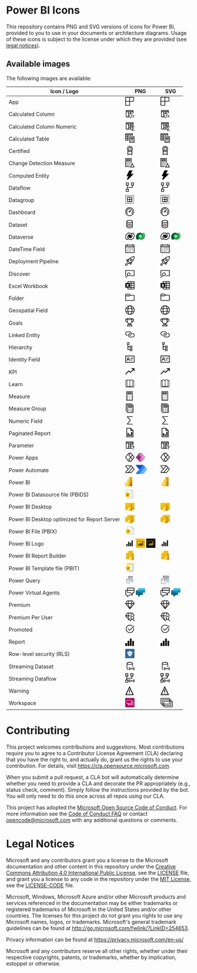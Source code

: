 # Power BI Icons

This repository contains PNG and SVG versions of icons for Power BI, provided to you to use in your documents or architecture diagrams.
Usage of these icons is subject to the license under which they are provided (see [legal notices](#legal-notices)).

## Available images
The following images are available:

|Icon / Logo|PNG|SVG|
|--|--|--|
|App|<a href="/PNG/App.png"><img src="/PNG/App.png" height="25"/></a>|<a href="/SVG/App.svg"><img src="/SVG/App.svg" height="25"/></a>|
|Calculated Column|<a href="/PNG/CalculatedColumn.png"><img src="/PNG/CalculatedColumn.png" height="25"/></a>|<a href="/SVG/CalculatedColumn.svg"><img src="/SVG/CalculatedColumn.svg" height="25"/></a>|
|Calculated Column Numeric|<a href="/PNG/CalculatedColumnNumeric.png"><img src="/PNG/CalculatedColumnNumeric.png" height="25"/></a>|<a href="/SVG/CalculatedColumnNumeric.svg"><img src="/SVG/CalculatedColumnNumeric.svg" height="25"/></a>|
|Calculated Table|<a href="/PNG/CalculatedTable.png"><img src="/PNG/CalculatedTable.png" height="25"/></a>|<a href="/SVG/CalculatedTable.svg"><img src="/SVG/CalculatedTable.svg" height="25"/></a>|
|Certified|<a href="/PNG/Certified.png"><img src="/PNG/Certified.png" height="25"/></a>|<a href="/SVG/Certified.svg"><img src="/SVG/Certified.svg" height="25"/></a>|
|Change Detection Measure|<a href="/PNG/ChangeDetectionMeasure.png"><img src="/PNG/ChangeDetectionMeasure.png" height="25"/></a>|<a href="/SVG/ChangeDetectionMeasure.svg"><img src="/SVG/ChangeDetectionMeasure.svg" height="25"/></a>|
|Computed Entity|<a href="/PNG/ComputedEntity.png"><img src="/PNG/ComputedEntity.png" height="25"/></a>|<a href="/SVG/ComputedEntity.svg"><img src="/SVG/ComputedEntity.svg" height="25"/></a>|
|Dataflow|<a href="/PNG/Dataflow.png"><img src="/PNG/Dataflow.png" height="25"/></a>|<a href="/SVG/Dataflow.svg"><img src="/SVG/Dataflow.svg" height="25"/></a>|
|Datagroup|<a href="/PNG/Datagroup.png"><img src="/PNG/Datagroup.png" height="25"/></a>|<a href="/SVG/Datagroup.svg"><img src="/SVG/Datagroup.svg" height="25"/></a>|
|Dashboard|<a href="/PNG/Dashboard.png"><img src="/PNG/Dashboard.png" height="25"/></a>|<a href="/SVG/Dashboard.svg"><img src="/SVG/Dashboard.svg" height="25"/></a>|
|Dataset|<a href="/PNG/Dataset.png"><img src="/PNG/Dataset.png" height="25"/></a>|<a href="/SVG/Dataset.svg"><img src="/SVG/Dataset.svg" height="25"/></a>|
|Dataverse|<a href="/PNG/Dataverse.png"><img src="/PNG/Dataverse.png" height="25"/></a>&nbsp;<a href="/PNG/Dataverse-Colored.png"><img src="/PNG/Dataverse-Colored.png" height="25"/></a>|<a href="/SVG/Dataverse.svg"><img src="/SVG/Dataverse.svg" height="25"/></a>&nbsp;<a href="/SVG/Dataverse-Colored.svg"><img src="/SVG/Dataverse-Colored.svg" height="25"/></a>|
|DateTime Field|<a href="/PNG/DateTimeField.png"><img src="/PNG/DateTimeField.png" height="25"/></a>|<a href="/SVG/DateTimeField.svg"><img src="/SVG/DateTimeField.svg" height="25"/></a>|
|Deployment Pipeline|<a href="/PNG/DeploymentPipeline.png"><img src="/PNG/DeploymentPipeline.png" height="25"/></a>|<a href="/SVG/DeploymentPipeline.svg"><img src="/SVG/DeploymentPipeline.svg" height="25"/></a>|
|Discover|<a href="/PNG/Discover.png"><img src="/PNG/Discover.png" height="25"/></a>|<a href="/SVG/Discover.svg"><img src="/SVG/Discover.svg" height="25"/></a>|
|Excel Workbook|<a href="/PNG/ExcelWorkbook.png"><img src="/PNG/ExcelWorkbook.png" height="25"/></a>|<a href="/SVG/ExcelWorkbook.svg"><img src="/SVG/ExcelWorkbook.svg" height="25"/></a>|
|Folder|<a href="/PNG/Folder.png"><img src="/PNG/Folder.png" height="25"/></a>|<a href="/SVG/Folder.svg"><img src="/SVG/Folder.svg" height="25"/></a>|
|Geospatial Field|<a href="/PNG/GeospatialField.png"><img src="/PNG/GeospatialField.png" height="25"/></a>|<a href="/SVG/GeospatialField.svg"><img src="/SVG/GeospatialField.svg" height="25"/></a>|
|Goals|<a href="/PNG/Goals.png"><img src="/PNG/Goals.png" height="25"/></a>|<a href="/SVG/Goals.svg"><img src="/SVG/Goals.svg" height="25"/></a>|
|Linked Entity|<a href="/PNG/LinkedEntity.png"><img src="/PNG/LinkedEntity.png" height="25"/></a>|<a href="/SVG/LinkedEntity.svg"><img src="/SVG/LinkedEntity.svg" height="25"></a>|
|Hierarchy|<a href="/PNG/Hierarchy.png"><img src="/PNG/Hierarchy.png" height="25"/></a>|<a href="/SVG/Hierarchy.svg"><img src="/SVG/Hierarchy.svg" height="25"/></a>|
|Identity Field|<a href="/PNG/IdentityField.png"><img src="/PNG/IdentityField.png" height="25"/></a>|<a href="/SVG/IdentityField.svg"><img src="/SVG/IdentityField.svg" height="25"/></a>|
|KPI|<a href="/PNG/KPI.png"><img src="/PNG/KPI.png" height="25"/></a>|<a href="/SVG/KPI.svg"><img src="/SVG/KPI.svg" height="25"/></a>|
|Learn|<a href="/PNG/Learn.png"><img src="/PNG/Learn.png" height="25"/></a>|<a href="/SVG/Learn.svg"><img src="/SVG/Learn.svg" height="25"/></a>|
|Measure|<a href="/PNG/Measure.png"><img src="/PNG/Measure.png" height="25"/></a>|<a href="/SVG/Measure.svg"><img src="/SVG/Measure.svg" height="25"/></a>|
|Measure Group|<a href="/PNG/MeasureGroup.png"><img src="/PNG/MeasureGroup.png" height="25"/></a>|<a href="/SVG/MeasureGroup.svg"><img src="/SVG/MeasureGroup.svg" height="25"/></a>|
|Numeric Field|<a href="/PNG/NumericField.png"><img src="/PNG/NumericField.png" height="25"/></a>|<a href="/SVG/NumericField.svg"><img src="/SVG/NumericField.svg" height="25"/></a>|
|Paginated Report|<a href="/PNG/PaginatedReport.png"><img src="/PNG/PaginatedReport.png" height="25"/></a>|<a href="/SVG/PaginatedReport.svg"><img src="/SVG/PaginatedReport.svg" height="25"/></a>|
|Parameter|<a href="/PNG/Parameter.png"><img src="/PNG/Parameter.png" height="25"/></a>|<a href="/SVG/Parameter.svg"><img src="/SVG/Parameter.svg" height="25"/></a>|
|Power Apps|<a href="/PNG/PowerApps.png"><img src="/PNG/PowerApps.png" height="25"/></a>&nbsp;<a href="/PNG/PowerApps-Colored.png"><img src="/PNG/PowerApps-Colored.png" height="25"/></a>|<a href="/SVG/PowerApps.svg"><img src="/SVG/PowerApps.svg" height="25"/></a>|
|Power Automate|<a href="/PNG/PowerAutomate.png"><img src="/PNG/PowerAutomate.png" height="25"/></a>&nbsp;<a href="/PNG/PowerAutomate-Colored.png"><img src="/PNG/PowerAutomate-Colored.png" height="25"/></a>|<a href="/SVG/PowerAutomate.svg"><img src="/SVG/PowerAutomate.svg" height="25"/></a>|
|Power BI|<a href="/PNG/PowerBI.png"><img src="/PNG/PowerBI.png" height="25"/></a>|<a href="/SVG/PowerBI.svg"><img src="/SVG/PowerBI.svg" height="25"/></a>|
|Power BI Datasource file (PBIDS)|<a href="/PNG/pbids.png"><img src="/PNG/pbids.png" height="25"/></a>||
|Power BI Desktop|<a href="/PNG/Desktop.png"><img src="/PNG/Desktop.png" height="25"/></a>|<a href="/SVG/Desktop.svg"><img src="/SVG/Desktop.svg" height="25"/></a>|
|Power BI Desktop optimized for Report Server|<a href="/PNG/DesktopRS.png"><img src="/PNG/DesktopRS.png" height="25"/></a>|<a href="/SVG/DesktopRS.svg"><img src="/SVG/DesktopRS.svg" height="25"/></a>|
|Power BI File (PBIX)|<a href="/PNG/pbix.png"><img src="/PNG/pbix.png" height="25"/></a>||
|Power BI Logo|<a href="/PNG/Logo.png"><img src="/PNG/Logo.png" height="25"/></a>&nbsp;<a href="/PNG/LogoBlack.png"><img src="/PNG/LogoBlack.png" height="25"/></a>&nbsp;<a href="/PNG/LogoYellow.png"><img src="/PNG/LogoYellow.png" height="25"/></a>|<a href="/SVG/Logo.svg"><img src="/SVG/Logo.svg" height="25"/></a>|
|Power BI Report Builder|<a href="/PNG/ReportBuilder.png"><img src="/PNG/ReportBuilder.png" height="25"/></a>|<a href="/SVG/ReportBuilder.svg"><img src="/SVG/ReportBuilder.svg" height="25"/></a>|
|Power BI Template file (PBIT)|<a href="/PNG/pbit.png"><img src="/PNG/pbit.png" height="25"/></a>||
|Power Query|<a href="/PNG/PowerQuery-Colored.png"><img src="/PNG/PowerQuery-Colored.png" height="25"/></a>|<a href="/SVG/PowerQuery-Colored.svg"><img src="/SVG/PowerQuery-Colored.svg" height="25"/></a>|
|Power Virtual Agents|<a href="/PNG/PowerVirtualAgents.png"><img src="/PNG/PowerVirtualAgents.png" height="25"/></a>&nbsp;<a href="/PNG/PowerVirtualAgents-Colored.png"><img src="/PNG/PowerVirtualAgents-Colored.png" height="25"/></a>|<a href="/SVG/PowerVirtualAgents.svg"><img src="/SVG/PowerVirtualAgents.svg" height="25"/></a>&nbsp;<a href="/SVG/PowerVirtualAgents-Colored.svg"><img src="/SVG/PowerVirtualAgents-Colored.svg" height="25"/></a>|
|Premium|<a href="/PNG/Premium.png"><img src="/PNG/Premium.png" height="25"/></a>|<a href="/SVG/Premium.svg"><img src="/SVG/Premium.svg" height="25"/></a>|
|Premium Per User|<a href="/PNG/PremiumPerUser.png"><img src="/PNG/PremiumPerUser.png" height="25"/></a>|<a href="/SVG/PremiumPerUser.svg"><img src="/SVG/PremiumPerUser.svg" height="25"/></a>|
|Promoted|<a href="/PNG/Promoted.png"><img src="/PNG/Promoted.png" height="25"/></a>|<a href="/SVG/Promoted.svg"><img src="/SVG/Promoted.svg" height="25"/></a>|
|Report|<a href="/PNG/Report.png"><img src="/PNG/Report.png" height="25"/></a>|<a href="/SVG/Report.svg"><img src="/SVG/Report.svg" height="25"/></a>|
|Row-level security (RLS)|<a href="/PNG/RLS.png"><img src="/PNG/RLS.png" height="25"/></a>||
|Streaming Dataset|<a href="/PNG/Streaming-Dataset.png"><img src="/PNG/Streaming-Dataset.png" height="25"/></a>|<A href="/SVG/Streaming-Dataset.svg"><img src="/SVG/Streaming-Dataset.svg" height="25"/></a>|
|Streaming Dataflow|<a href="/PNG/StreamingDataflow.png"><img src="/PNG/StreamingDataflow.png" height="25"/></a>|<a href="/SVG/StreamingDataflow.svg"><img src="/SVG/StreamingDataflow.svg" height="25"/></a>|
|Warning|<a href="/PNG/Warning.png"><img src="/PNG/Warning.png" height="25"/></a>|<a href="/SVG/Warning.svg"><img src="/SVG/Warning.svg" height="25"/></a>|
|Workspace|<a href="/PNG/Workspace.png"><img src="/PNG/Workspace.png" height="25"/></a>|<a href="/SVG/Workspace.svg"><img src="/SVG/Workspace.svg" height="25"/></a>|

# Contributing


This project welcomes contributions and suggestions.  Most contributions require you to agree to a
Contributor License Agreement (CLA) declaring that you have the right to, and actually do, grant us
the rights to use your contribution. For details, visit https://cla.opensource.microsoft.com.

When you submit a pull request, a CLA bot will automatically determine whether you need to provide
a CLA and decorate the PR appropriately (e.g., status check, comment). Simply follow the instructions
provided by the bot. You will only need to do this once across all repos using our CLA.

This project has adopted the [Microsoft Open Source Code of Conduct](https://opensource.microsoft.com/codeofconduct/).
For more information see the [Code of Conduct FAQ](https://opensource.microsoft.com/codeofconduct/faq/) or
contact [opencode@microsoft.com](mailto:opencode@microsoft.com) with any additional questions or comments.

# Legal Notices

Microsoft and any contributors grant you a license to the Microsoft documentation and other content
in this repository under the [Creative Commons Attribution 4.0 International Public License](https://creativecommons.org/licenses/by/4.0/legalcode),
see the [LICENSE](LICENSE) file, and grant you a license to any code in the repository under the [MIT License](https://opensource.org/licenses/MIT), see the
[LICENSE-CODE](LICENSE-CODE) file.

Microsoft, Windows, Microsoft Azure and/or other Microsoft products and services referenced in the documentation
may be either trademarks or registered trademarks of Microsoft in the United States and/or other countries.
The licenses for this project do not grant you rights to use any Microsoft names, logos, or trademarks.
Microsoft's general trademark guidelines can be found at http://go.microsoft.com/fwlink/?LinkID=254653.

Privacy information can be found at https://privacy.microsoft.com/en-us/

Microsoft and any contributors reserve all other rights, whether under their respective copyrights, patents,
or trademarks, whether by implication, estoppel or otherwise.
